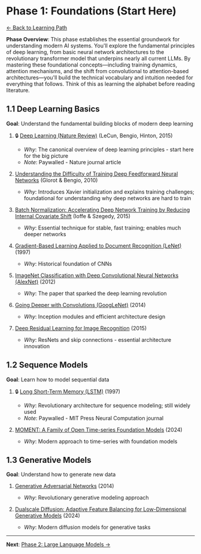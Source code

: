 # Phase 1: Foundations (Start Here)

[← Back to Learning Path](../learning-path.md)

**Phase Overview**: This phase establishes the essential groundwork for understanding modern AI systems. You'll explore the fundamental principles of deep learning, from basic neural network architectures to the revolutionary transformer model that underpins nearly all current LLMs. By mastering these foundational concepts—including training dynamics, attention mechanisms, and the shift from convolutional to attention-based architectures—you'll build the technical vocabulary and intuition needed for everything that follows. Think of this as learning the alphabet before reading literature.

## 1.1 Deep Learning Basics
**Goal**: Understand the fundamental building blocks of modern deep learning

1. 🔒 [Deep Learning (Nature Review)](https://www.nature.com/articles/nature14539) (LeCun, Bengio, Hinton, 2015)
   - *Why*: The canonical overview of deep learning principles - start here for the big picture
   - *Note*: Paywalled - Nature journal article
   
2. [Understanding the Difficulty of Training Deep Feedforward Neural Networks](https://proceedings.mlr.press/v9/glorot10a/glorot10a.pdf) (Glorot & Bengio, 2010)
   - *Why*: Introduces Xavier initialization and explains training challenges; foundational for understanding why deep networks are hard to train

3. [Batch Normalization: Accelerating Deep Network Training by Reducing Internal Covariate Shift](https://arxiv.org/abs/1502.03167) (Ioffe & Szegedy, 2015)
   - *Why*: Essential technique for stable, fast training; enables much deeper networks

4. [Gradient-Based Learning Applied to Document Recognition (LeNet)](http://yann.lecun.com/exdb/publis/pdf/lecun-01a.pdf) (1997)
   - *Why*: Historical foundation of CNNs

5. [ImageNet Classification with Deep Convolutional Neural Networks (AlexNet)](https://papers.nips.cc/paper_files/paper/2012/file/c399862d3b9d6b76c8436e924a68c45b-Paper.pdf) (2012)
   - *Why*: The paper that sparked the deep learning revolution
   
6. [Going Deeper with Convolutions (GoogLeNet)](https://arxiv.org/abs/1409.4842) (2014)
   - *Why*: Inception modules and efficient architecture design

7. [Deep Residual Learning for Image Recognition](https://arxiv.org/abs/1512.03385) (2015)
   - *Why*: ResNets and skip connections - essential architecture innovation

## 1.2 Sequence Models
**Goal**: Learn how to model sequential data

1. 🔒 [Long Short-Term Memory (LSTM)](https://www.researchgate.net/publication/13853244_Long_Short-term_Memory) (1997)
   - *Why*: Revolutionary architecture for sequence modeling; still widely used
   - *Note*: Paywalled - MIT Press Neural Computation journal

2. [MOMENT: A Family of Open Time-series Foundation Models](https://arxiv.org/pdf/2402.03885) (2024)
   - *Why*: Modern approach to time-series with foundation models

## 1.3 Generative Models
**Goal**: Understand how to generate new data

1. [Generative Adversarial Networks](https://arxiv.org/abs/1406.2661) (2014)
   - *Why*: Revolutionary generative modeling approach

2. [Dualscale Diffusion: Adaptive Feature Balancing for Low-Dimensional Generative Models](https://sakana.ai/assets/ai-scientist/adaptive_dual_scale_denoising.pdf) (2024)
   - *Why*: Modern diffusion models for generative tasks

---

**Next**: [Phase 2: Large Language Models →](phase-02-llms.md)
